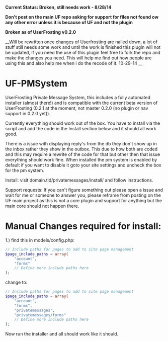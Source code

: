 __Current Status: Broken, still needs work - 8/28/14__

__Don't post on the main UF repo asking for support for files not found ow any other error unless it is because of UF and not the plugin__

__Broken as of UserFrosting v0.2.0__

__Will be rewritten once changes of Userfrosting are nailed down, a lot of stuff still needs some work and until the work is finished this plugin will not be updated, if you need the use of this plugin feel free to fork the repo and make the changes you need. This will help me find out how people are using this and also help me when i do the recode of it. 10-29-14 __

UF-PMSystem
===========
UserFrosting Private Message System, this includes a fully automated installer (almost there!) and is compatible with the current beta version of UserFrosting (0.2.1 at the moment, not master 0.2.0 (no plugin or nav support in 0.2.0 yet)).

Currently everything should work out of the box. You have to install via the script and add the code in the Install section below and it should all work good.

There is a issue with displaying reply's from the db they don't show up in the inbox rather they show in the outbox. This due to how both are coded and this may require a rewrite of the code for that but other then that issue everything should work fine. When installed the pm system is enabled by default if you want to disable it goto your site settings and uncheck the box for the pm system.

Install: visit domain.tld/privatemessages/install/ and follow instructions.

Support requests: If you can't figure something out please open a issue and wait for me or someone to answer you, please reframe from posting on the UF main project as this is not a core plugin and support for anything but the main core should not happen there.


Manual Changes required for install:
==================

1.) find this in models/config.php:
```php
// Include paths for pages to add to site page management
$page_include_paths = array(
	"account",
	"forms"
	// Define more include paths here
);
```
change to:
```php
// Include paths for pages to add to site page management
$page_include_paths = array(
	"account",
	"forms",
	"privatemessages",
	"privatemessages/forms"
	// Define more include paths here
);
```
Now run the installer and all should work like it should.
